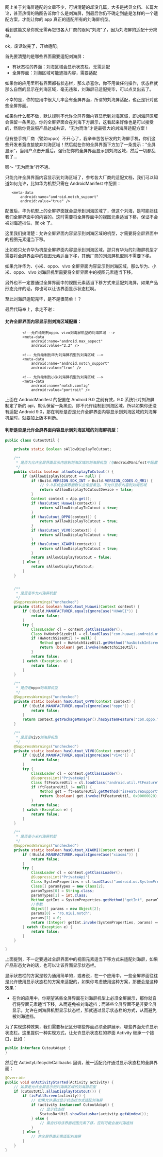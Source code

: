 网上关于刘海屏适配的文章不少，可讲清楚的却没几篇，大多是拷贝文档、长篇大论，甚至热情的贴图告诉你什么是刘海屏，到最后你仍不确定到底是怎样的一个适配方案，才能让你的 app 真正的适配所有的刘海屏机型。

看到这篇文章你就无需再怨恨各大厂商的跟风“刘海”了，因为刘海屏的适配十分简单。

<!--more-->

ok，废话说完了，开始适配。

首先要清楚的是哪些界面需要适配刘海屏：
- 有状态栏的界面：刘海区域会显示状态栏，无需适配
- 全屏界面：刘海区域可能遮挡内容，需要适配

如果你的应用里所有界面都有状态栏，那么恭喜你，你不用做任何操作，状态栏就那么自然的显示在刘海区域，毫无违和，刘海屏已适配完毕，可以点叉出去了。

不幸的是，你的应用中很大几率会有全屏界面，所谓的刘海屏适配，也正是针对这些全屏界面。

如果你什么都不做，默认规则不允许全屏界面内容显示到刘海区域，即刘海屏区域会保留一条黑边，你的全屏界面会在刘海下方展示，这看起来好像也是可以接受的，然后你竟说服产品达成共识，“无为而治”才是最强大的刘海屏适配方案！

但有些手机厂商（譬如oppo）不开心了，我辛辛苦苦研发的刘海屏手机，你们这些开发者竟直接放弃刘海区域！然后就在你的全屏界面下方加了一条提示：“全屏显示”，当用户点击开启后，强行把你的全屏界面显示到刘海区域，然后一切都乱套了...

嗯～ “无为而治”行不通。

只能允许全屏界面内容显示到刘海区域了，参考各大厂商的适配文档，我们可以知道如何允许，比如华为机型只需在 AndroidManifest 中配置：
```
   <meta-data
       android:name="android.notch_support"
       android:value="true" />
```
配置后，华为机型上的全屏界面就会显示到刘海区域了，但这个刘海，是可能挡住我们全屏界面中的内容的。这时需要将全屏界面中的视图元素适当下移，保证不会被刘海遮挡住，就 ok 了。

这里我们搞清楚：允许全屏界面内容显示到刘海区域的机型，才需要将全屏界面中的视图元素适当下移。

比如若只允许华为机型全屏界面内容显示到刘海区域，那只有华为的刘海屏机型才需要将全屏界面中的视图元素适当下移，其他厂商的刘海屏机型则不需要下移。

如果允许华为、小米、oppo、vivo 全屏界面内容显示到刘海区域，那么华为、小米、oppo、vivo 刘海屏机型需要将全屏界面中的视图元素适当下移。

另外也不一定要通过全屏界面中的视图元素适当下移方式来适配刘海屏，如果产品形态允许的话，你也可以让该界面显示状态栏啊。

至此刘海屏适配完毕，是不是很简单！？

最后代码奉上，拿走不谢：

#### 允许全屏界面内容显示到刘海区域配置：

```
        <!--允许绘制到oppo、vivo刘海屏机型的刘海区域 -->
        <meta-data
            android:name="android.max_aspect"
            android:value="2.2" />

        <!-- 允许绘制到华为刘海屏机型的刘海区域 -->
        <meta-data
            android:name="android.notch_support"
            android:value="true" />

        <!-- 允许绘制到小米刘海屏机型的刘海区域 -->
        <meta-data
            android:name="notch.config"
            android:value="portrait" />
```
上面在 AndroidManifest 的配置在 Android 9.0 之前有效，9.0 系统针对刘海屏制定了新的 api，默认保留一条黑边，即不允许绘制到刘海区域。所以如果你还没有适配 Android 9.0，那在判断是否是允许全屏界面内容显示到刘海区域的刘海屏机型时，就要加上版本判断。

#### 判断是否是允许全屏界面内容显示到刘海区域的刘海屏机型：

```java
public class CutoutUtil {

    private static Boolean sAllowDisplayToCutout;

    /**
     * 是否为允许全屏界面显示内容到刘海区域的刘海屏机型（与AndroidManifest中配置对应）
     */
    public static boolean allowDisplayToCutout() {
        if (sAllowDisplayToCutout == null) {
            if (Build.VERSION.SDK_INT > Build.VERSION_CODES.O_MR1) {
                // 9.0系统全屏界面默认会保留黑边，不允许显示内容到刘海区域
                return sAllowDisplayToCutoutDevice = false;
            }
            Context context = App.get();
            if (hasCutout_Huawei(context)) {
                return sAllowDisplayToCutout = true;
            }
            if (hasCutout_OPPO(context)) {
                return sAllowDisplayToCutout = true;
            }
            if (hasCutout_VIVO(context)) {
                return sAllowDisplayToCutout = true;
            }
            if (hasCutout_XIAOMI(context)) {
                return sAllowDisplayToCutout = true;
            }
            return sAllowDisplayToCutout = false;
        } else {
            return sAllowDisplayToCutout;
        }
    }


    /**
     * 是否是华为刘海屏机型
     */
    @SuppressWarnings("unchecked")
    private static boolean hasCutout_Huawei(Context context) {
        if (!Build.MANUFACTURER.equalsIgnoreCase("HUAWEI")) {
            return false;
        }
        try {
            ClassLoader cl = context.getClassLoader();
            Class HwNotchSizeUtil = cl.loadClass("com.huawei.android.util.HwNotchSizeUtil");
            if (HwNotchSizeUtil != null) {
                Method get = HwNotchSizeUtil.getMethod("hasNotchInScreen");
                return (boolean) get.invoke(HwNotchSizeUtil);
            }
            return false;
        } catch (Exception e) {
            return false;
        }
    }

    /**
     * 是否是oppo刘海屏机型
     */
    @SuppressWarnings("unchecked")
    private static boolean hasCutout_OPPO(Context context) {
        if (!Build.MANUFACTURER.equalsIgnoreCase("oppo")) {
            return false;
        }
        return context.getPackageManager().hasSystemFeature("com.oppo.feature.screen.heteromorphism");
    }

    /**
     * 是否是vivo刘海屏机型
     */
    @SuppressWarnings("unchecked")
    private static boolean hasCutout_VIVO(Context context) {
        if (!Build.MANUFACTURER.equalsIgnoreCase("vivo")) {
            return false;
        }
        try {
            ClassLoader cl = context.getClassLoader();
            @SuppressLint("PrivateApi")
            Class ftFeatureUtil = cl.loadClass("android.util.FtFeature");
            if (ftFeatureUtil != null) {
                Method get = ftFeatureUtil.getMethod("isFeatureSupport", int.class);
                return (boolean) get.invoke(ftFeatureUtil, 0x00000020);
            }
            return false;
        } catch (Exception e) {
            return false;
        }
    }

    /**
     * 是否是小米刘海屏机型
     */
    @SuppressWarnings("unchecked")
    private static boolean hasCutout_XIAOMI(Context context) {
        if (!Build.MANUFACTURER.equalsIgnoreCase("xiaomi")) {
            return false;
        }
        try {
            ClassLoader cl = context.getClassLoader();
            @SuppressLint("PrivateApi")
            Class SystemProperties = cl.loadClass("android.os.SystemProperties");
            Class[] paramTypes = new Class[2];
            paramTypes[0] = String.class;
            paramTypes[1] = int.class;
            Method getInt = SystemProperties.getMethod("getInt", paramTypes);
            //参数
            Object[] params = new Object[2];
            params[0] = "ro.miui.notch";
            params[1] = 0;
            return (Integer) getInt.invoke(SystemProperties, params) == 1;
        } catch (Exception e) {
            return false;
        }
    }

}
```

上面提到，不一定要通过全屏界面中的视图元素适当下移方式来适配刘海屏，如果产品形态允许的话，也可以让该界面显示状态栏。

显示状态栏的方案是较为通用简单的，或者说，在一个应用中，一些全屏界面往往是允许使用显示状态栏的方案来适配的，如果你考虑使用这种方案，那便会是这种效果：

- 在你的应用中，你期望某些全屏界面在刘海屏机型上必须全屏展示，那你就自行将界面元素适当下移，从而避免被刘海遮挡；而某些全屏界面不是非要全屏显示，允许在刘海屏机型显示状态栏，那就通过显示状态栏的方式，从而避免被刘海遮挡。

为了实现这种效果，我们需要标记区分哪些界面必须全屏展示、哪些界面允许显示状态栏。这里提供一种实现方式，让允许显示状态栏的界面 Activity 继承一个接口，比如：

```java
public interface CutoutAdapt {
}
```

然后在 ActivityLifecycleCallbacks 回调，统一适配允许通过显示状态栏的全屏界面：

```java
@Override
public void onActivityStarted(Activity activity) {
    // 如果是允许全屏显示到刘海屏区域的刘海屏机型
    if (CutoutUtil.allowDisplayToCutout()) {
        if (isFullScreen(activity)) {
            // 如果允许通过显示状态栏方式适配刘海屏
            if (activity instanceof CutoutAdapt) {
                // 显示状态栏
                StatusBarUtil.showStatusbar(activity.getWindow());
            } else {
                // 需自行将该界面视图元素下移，否则可能会被刘海遮挡
            }
        } else {
            // 非全屏界面无需适配刘海屏
        }
    }
}
```
